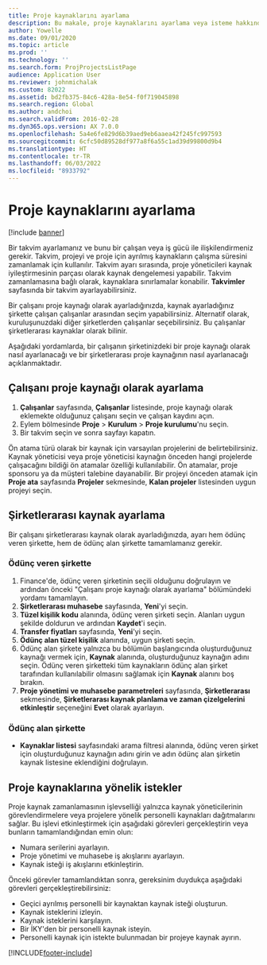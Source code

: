 ```yaml
---
title: Proje kaynaklarını ayarlama
description: Bu makale, proje kaynaklarını ayarlama veya isteme hakkında bilgi sağlar.
author: Yowelle
ms.date: 09/01/2020
ms.topic: article
ms.prod: ''
ms.technology: ''
ms.search.form: ProjProjectsListPage
audience: Application User
ms.reviewer: johnmichalak
ms.custom: 82022
ms.assetid: bd2fb375-84c6-428a-8e54-f0f719045898
ms.search.region: Global
ms.author: andchoi
ms.search.validFrom: 2016-02-28
ms.dyn365.ops.version: AX 7.0.0
ms.openlocfilehash: 5a4e6fe829d6b39aed9eb6aaea42f245fc997593
ms.sourcegitcommit: 6cfc50d89528df977a8f6a55c1ad39d99800d9b4
ms.translationtype: HT
ms.contentlocale: tr-TR
ms.lasthandoff: 06/03/2022
ms.locfileid: "8933792"
---
```

# <a name="set-up-project-resources"></a>Proje kaynaklarını ayarlama

[!include [banner](../includes/banner.md)]

Bir takvim ayarlamanız ve bunu bir çalışan veya iş gücü ile ilişkilendirmeniz gerekir. Takvim, projeyi ve proje için ayrılmış kaynakların çalışma süresini zamanlamak için kullanılır. Takvim ayarı sırasında, proje yöneticileri kaynak iyileştirmesinin parçası olarak kaynak dengelemesi yapabilir. Takvim zamanlamasına bağlı olarak, kaynaklara sınırlamalar konabilir. **Takvimler** sayfasında bir takvim ayarlayabilirsiniz.

Bir çalışanı proje kaynağı olarak ayarladığınızda, kaynak ayarladığınız şirkette çalışan çalışanlar arasından seçim yapabilirsiniz. Alternatif olarak, kuruluşunuzdaki diğer şirketlerden çalışanlar seçebilirsiniz. Bu çalışanlar şirketlerarası kaynaklar olarak bilinir.

Aşağıdaki yordamlarda, bir çalışanın şirketinizdeki bir proje kaynağı olarak nasıl ayarlanacağı ve bir şirketlerarası proje kaynağının nasıl ayarlanacağı açıklanmaktadır.

## <a name="set-up-a-worker-as-a-project-resource"></a>Çalışanı proje kaynağı olarak ayarlama

1. **Çalışanlar** sayfasında, **Çalışanlar** listesinde, proje kaynağı olarak eklemekte olduğunuz çalışanı seçin ve çalışan kaydını açın.
2. Eylem bölmesinde **Proje** &gt; **Kurulum** &gt; **Proje kurulumu**'nu seçin.
3. Bir takvim seçin ve sonra sayfayı kapatın.

Ön atama türü olarak bir kaynak için varsayılan projelerini de belirtebilirsiniz. Kaynak yöneticisi veya proje yöneticisi kaynağın önceden hangi projelerde çalışacağını bildiği ön atamalar özelliği kullanılabilir. Ön atamalar, proje sponsoru ya da müşteri talebine dayanabilir. Bir projeyi önceden atamak için **Proje ata** sayfasında **Projeler** sekmesinde, **Kalan projeler** listesinden uygun projeyi seçin.

## <a name="set-up-an-intercompany-resource"></a>Şirketlerarası kaynak ayarlama

Bir çalışanı şirketlerarası kaynak olarak ayarladığınızda, ayarı hem ödünç veren şirkette, hem de ödünç alan şirkette tamamlamanız gerekir.

### <a name="in-the-lending-company"></a>Ödünç veren şirkette

1. Finance'de, ödünç veren şirketinin seçili olduğunu doğrulayın ve ardından önceki "Çalışanı proje kaynağı olarak ayarlama" bölümündeki yordamı tamamlayın.
2. **Şirketlerarası muhasebe** sayfasında, **Yeni**'yi seçin.
3. **Tüzel kişilik kodu** alanında, ödünç veren şirketi seçin. Alanları uygun şekilde doldurun ve ardından **Kaydet**'i seçin.
4. **Transfer fiyatları** sayfasında, **Yeni**'yi seçin.
5. **Ödünç alan tüzel kişilik** alanında, uygun şirketi seçin.
6. Ödünç alan şirkete yalnızca bu bölümün başlangıcında oluşturduğunuz kaynağı vermek için, **Kaynak** alanında, oluşturduğunuz kaynağın adını seçin. Ödünç veren şirketteki tüm kaynakların ödünç alan şirket tarafından kullanılabilir olmasını sağlamak için **Kaynak** alanını boş bırakın.
7. **Proje yönetimi ve muhasebe parametreleri** sayfasında, **Şirketlerarası** sekmesinde, **Şirketlerarası kaynak planlama ve zaman çizelgelerini etkinleştir** seçeneğini **Evet** olarak ayarlayın.

### <a name="in-the-borrowing-company"></a>Ödünç alan şirkette

- **Kaynaklar listesi** sayfasındaki arama filtresi alanında, ödünç veren şirket için oluşturduğunuz kaynağın adını girin ve adın ödünç alan şirketin kaynak listesine eklendiğini doğrulayın.

## <a name="request-project-resources"></a>Proje kaynaklarına yönelik istekler
Proje kaynak zamanlamasının işlevselliği yalnızca kaynak yöneticilerinin görevlendirmelere veya projelere yönelik personelli kaynakları dağıtmalarını sağlar. Bu işlevi etkinleştirmek için aşağıdaki görevleri gerçekleştirin veya bunların tamamlandığından emin olun:

- Numara serilerini ayarlayın.
- Proje yönetimi ve muhasebe iş akışlarını ayarlayın.
- Kaynak isteği iş akışlarını etkinleştirin.

Önceki görevler tamamlandıktan sonra, gereksinim duydukça aşağıdaki görevleri gerçekleştirebilirsiniz:

- Geçici ayrılmış personelli bir kaynaktan kaynak isteği oluşturun.
- Kaynak isteklerini izleyin.
- Kaynak isteklerini karşılayın.
- Bir İKY'den bir personelli kaynak isteyin.
- Personelli kaynak için istekte bulunmadan bir projeye kaynak ayırın.


[!INCLUDE[footer-include](../includes/footer-banner.md)]